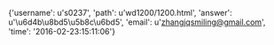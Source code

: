 {'username': u's0237', 'path': u'wd1200/1200.html', 'answer': u'\u6d4b\u8bd5\u5b8c\u6bd5', 'email': u'zhangjqsmiling@gmail.com', 'time': '2016-02-23:15:11:06'}